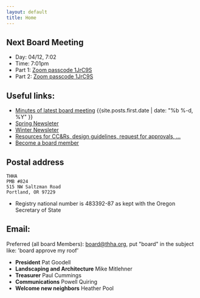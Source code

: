 ```yaml
---
layout: default
title: Home
---
```

## Next Board Meeting
- Day: 04/12, 7:02
- Time: 7:01pm
- Part 1: [Zoom passcode 1JrC9S](https://us04web.zoom.us/j/3516774555?pwd=ZHU4TWd5MTdtZlgvcGhQRXE2MVRYZz09)
- Part 2: [Zoom passcode 1JrC9S](https://us04web.zoom.us/j/3516774555?pwd=ZHU4TWd5MTdtZlgvcGhQRXE2MVRYZz09)

## Useful links:
* [Minutes of latest board meeting]({{site.posts.first.url}}) {{site.posts.first.date | date: "%b %-d, %Y" }}
* [Spring Newsleter](2020/03/28/newsletter.html)
* [Winter Newsleter](2019/01/14/newsletter.html)
* [Resources for CC&Rs, design guidelines, request for approvals, ...](/resources/)
* [Become a board member](jointheboard)

## Postal address

    THHA
    PMB #824
    515 NW Saltzman Road
    Portland, OR 97229

* Registry national number is 483392-87 as kept with the Oregon Secretary of State

## Email:
Preferred (all board Members): board@thha.org, put "board" in the subject like: 'board approve my roof'

* **President** Pat Goodell
* **Landscaping and Architecture** Mike Mitlehner
* **Treasurer** Paul Cummings
* **Communications** Powell Quiring
* **Welcome new neighbors** Heather Pool
